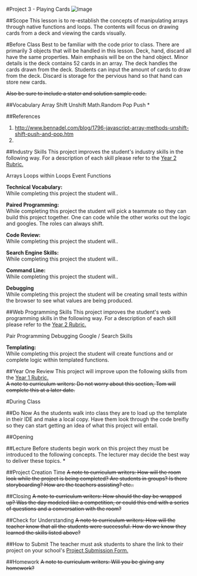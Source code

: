 #Project 3 - Playing Cards
![Image](http://)

##Scope
This lesson is to re-establish the concepts of manipulating arrays through native functions and loops. The contents will focus on drawing cards from a deck and viewing the cards visually.

#Before Class
Best to be familiar with the code prior to class. There are primarily 3 objects that will be handled in this lesson. Deck, hand, discard all have the same properties. Main emphasis will be on the hand object. Minor details is the deck contains 52 cards in an array. The deck handles the cards drawn from the deck. Students can input the amount of cards to draw from the deck. Discard is storage for the pervious hand so that hand can store new cards.

~~Also be sure to include a stater and solution sample code.~~

##Vocabulary
Array
Shift
Unshift
Math.Random
Pop
Push
*

##References
1. http://www.bennadel.com/blog/1796-javascript-array-methods-unshift-shift-push-and-pop.htm
2. 
 

##Industry Skills
This project improves the student's industry skills in the following way. For a description of each skill please refer to the [Year 2 Rubric.](https://docs.google.com/a/scripted.org/spreadsheet/ccc?key=0AmfF2axUr9M_dDA0WEV0LWo2MnBUM0JaQnJTYy1sc0E&usp=drive_web#gid=0)


Arrays
Loops within Loops
Event
Functions

**Technical Vocabulary:**  
While completing this project the student will..

**Paired Programming:**   
While completing this project the student will pick a teammate so they can build this project together. One can code while the other works out the logic and googles. The roles can always shift.

**Code Review:**   
While completing this project the student will..

**Search Engine Skills:**  
While completing this project the student will..

**Command Line:**  
While completing this project the student will..

**Debugging**  
While completing this project the student will be creating small tests within the browser to see what values are being produced. 

##Web Programming Skills
This project improves the student's web programming skills in the following way. For a description of each skill please refer to the [Year 2 Rubric.](https://docs.google.com/a/scripted.org/spreadsheet/ccc?key=0AmfF2axUr9M_dDA0WEV0LWo2MnBUM0JaQnJTYy1sc0E&usp=drive_web#gid=0)

Pair Programming
Debugging
Google / Search Skills

**Templating:**   
While completing this project the student will create functions and or complete logic within templated functions.


##Year One Review
This project will improve upon the following skills from the [Year 1 Rubric.](https://docs.google.com/a/scripted.org/spreadsheet/ccc?key=0AobNdyExPHV5dGRWMVI0QVpnSWYtczZZT2ZyV01kcmc&usp=drive_web#gid=0)  
~~A note to curriculum writers: Do not worry about this section, Tom will complete this at a later date.~~  


#During Class

##Do Now
As the students walk into class they are to load up the template in their IDE and make a local copy. Have them look through the code breifly so they can start getting an idea of what this project will entail. 

##Opening


##Lecture
Before students begin work on this project they must be introduced to the following concepts. The lecturer may decide the best way to deliver these topics.
*

##Project Creation Time
~~A note to curriculum writers: How will the room look while the project is being completed? Are students in groups? Is there storyboarding? How are the teachers assisting? etc..~~

##Closing
~~A note to curriculum writers: How should the day be wrapped up? Was the day modeled like a competition, or could this end with a series of questions and a conversation with the room?~~

##Check for Understanding
~~A note to curriculum writers: How will the teacher know that all the students were successful. How do we know they learned the skills listed above?~~

##How to Submit
The teacher must ask students to share the link to their project on your school's [Project Submission Form.](https://docs.google.com/a/scripted.org/spreadsheets/d/1kaVH9hmkDCbBul19583UMPxl6IJ3-4pHgBQ2BU6TKDk/edit#gid=0)

##Homework
~~A note to curriculum writers: Will you be giving any homework?~~
